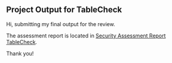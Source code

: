 ## Project Output for TableCheck

Hi, submitting my final output for the review.

The assessment report is located in [Security Assessment Report TableCheck](./security-assessment-avelino.pdf).

Thank you!
